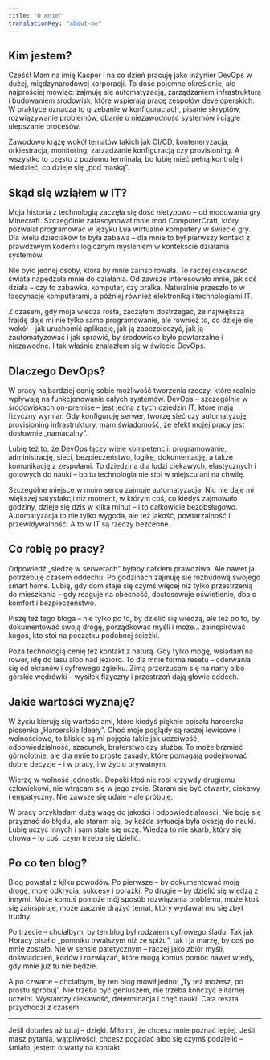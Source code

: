 ```yaml
---
title: "O mnie"
translationKey: "about-me"
---
```


## Kim jestem?

Cześć! Mam na imię Kacper i na co dzień pracuję jako inżynier DevOps w dużej, międzynarodowej korporacji. To dość pojemne określenie, ale najprościej mówiąc: zajmuję się automatyzacją, zarządzaniem infrastrukturą i budowaniem środowisk, które wspierają pracę zespołów developerskich. W praktyce oznacza to grzebanie w konfiguracjach, pisanie skryptów, rozwiązywanie problemów, dbanie o niezawodność systemów i ciągłe ulepszanie procesów.

Zawodowo krążę wokół tematów takich jak CI/CD, konteneryzacja, orkiestracja, monitoring, zarządzanie konfiguracją czy provisioning. A wszystko to często z poziomu terminala, bo lubię mieć pełną kontrolę i wiedzieć, co dzieje się „pod maską”.

## Skąd się wziąłem w IT?

Moja historia z technologią zaczęła się dość nietypowo – od modowania gry Minecraft. Szczególnie zafascynował mnie mod ComputerCraft, który pozwalał programować w języku Lua wirtualne komputery w świecie gry. Dla wielu dzieciaków to była zabawa – dla mnie to był pierwszy kontakt z prawdziwym kodem i logicznym myśleniem w kontekście działania systemów.

Nie było jednej osoby, która by mnie zainspirowała. To raczej ciekawość świata napędzała mnie do działania. Od zawsze interesowało mnie, jak coś działa – czy to zabawka, komputer, czy pralka. Naturalnie przeszło to w fascynację komputerami, a później również elektroniką i technologiami IT.

Z czasem, gdy moja wiedza rosła, zacząłem dostrzegać, że największą frajdę daje mi nie tylko samo programowanie, ale również to, co dzieje się wokół – jak uruchomić aplikację, jak ją zabezpieczyć, jak ją zautomatyzować i jak sprawić, by środowisko było powtarzalne i niezawodne. I tak właśnie znalazłem się w świecie DevOps.

## Dlaczego DevOps?

W pracy najbardziej cenię sobie możliwość tworzenia rzeczy, które realnie wpływają na funkcjonowanie całych systemów. DevOps – szczególnie w środowiskach on-premise – jest jedną z tych dziedzin IT, które mają fizyczny wymiar. Gdy konfiguruję serwer, tworzę sieć czy automatyzuję provisioning infrastruktury, mam świadomość, że efekt mojej pracy jest dosłownie „namacalny”.

Lubię też to, że DevOps łączy wiele kompetencji: programowanie, administrację, sieci, bezpieczeństwo, logikę, dokumentację, a także komunikację z zespołami. To dziedzina dla ludzi ciekawych, elastycznych i gotowych do nauki – bo tu technologia nie stoi w miejscu ani na chwilę.

Szczególne miejsce w moim sercu zajmuje automatyzacja. Nic nie daje mi większej satysfakcji niż moment, w którym coś, co kiedyś zajmowało godziny, dzieje się dziś w kilka minut – i to całkowicie bezobsługowo. Automatyzacja to nie tylko wygoda, ale też jakość, powtarzalność i przewidywalność. A to w IT są rzeczy bezcenne.

## Co robię po pracy?

Odpowiedź „siedzę w serwerach” byłaby całkiem prawdziwa. Ale nawet ja potrzebuję czasem oddechu. Po godzinach zajmuję się rozbudową swojego smart home. Lubię, gdy dom staje się czymś więcej niż tylko przestrzenią do mieszkania – gdy reaguje na obecność, dostosowuje oświetlenie, dba o komfort i bezpieczeństwo.

Piszę też tego bloga – nie tylko po to, by dzielić się wiedzą, ale też po to, by dokumentować swoją drogę, porządkować myśli i może… zainspirować kogoś, kto stoi na początku podobnej ścieżki.

Poza technologią cenię też kontakt z naturą. Gdy tylko mogę, wsiadam na rower, idę do lasu albo nad jezioro. To dla mnie forma resetu – oderwania się od ekranów i cyfrowego zgiełku. Zimą przerzucam się na narty albo górskie wędrówki – wysiłek fizyczny i przestrzeń dają głowie oddech.

## Jakie wartości wyznaję?

W życiu kieruję się wartościami, które kiedyś pięknie opisała harcerska piosenka „Harcerskie Ideały”. Choć moje poglądy są raczej lewicowe i wolnościowe, to bliskie są mi pojęcia takie jak uczciwość, odpowiedzialność, szacunek, braterstwo czy służba. To może brzmieć górnolotnie, ale dla mnie to proste zasady, które pomagają podejmować dobre decyzje – i w pracy, i w życiu prywatnym.

Wierzę w wolność jednostki. Dopóki ktoś nie robi krzywdy drugiemu człowiekowi, nie wtrącam się w jego życie. Staram się być otwarty, ciekawy i empatyczny. Nie zawsze się udaje – ale próbuję.

W pracy przykładam dużą wagę do jakości i odpowiedzialności. Nie boję się przyznać do błędu, ale staram się, by każda sytuacja była okazją do nauki. Lubię uczyć innych i sam stale się uczę. Wiedza to nie skarb, który się chowa – to coś, czym trzeba się dzielić.

## Po co ten blog?

Blog powstał z kilku powodów. Po pierwsze – by dokumentować moją drogę, moje odkrycia, sukcesy i porażki. Po drugie – by dzielić się wiedzą z innymi. Może komuś pomoże mój sposób rozwiązania problemu, może ktoś się zainspiruje, może zacznie drążyć temat, który wydawał mu się zbyt trudny.

Po trzecie – chciałbym, by ten blog był rodzajem cyfrowego śladu. Tak jak Horacy pisał o „pomniku trwalszym niż ze spiżu”, tak i ja marzę, by coś po mnie zostało. Nie w sensie patetycznym – raczej jako zbiór myśli, doświadczeń, kodów i rozwiązań, które mogą komuś pomóc nawet wtedy, gdy mnie już tu nie będzie.

A po czwarte – chciałbym, by ten blog mówił jedno: „Ty też możesz, po prostu spróbuj”. Nie trzeba być geniuszem, nie trzeba kończyć elitarnej uczelni. Wystarczy ciekawość, determinacja i chęć nauki. Cała reszta przychodzi z czasem.

---

Jeśli dotarłeś aż tutaj – dzięki. Miło mi, że chcesz mnie poznać lepiej. Jeśli masz pytania, wątpliwości, chcesz pogadać albo się czymś podzielić – śmiało, jestem otwarty na kontakt.
